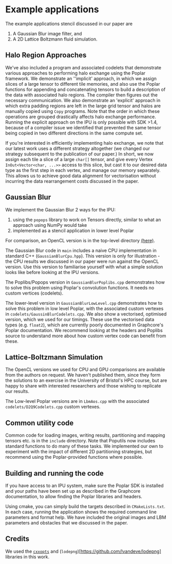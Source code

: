 # Example applications

The example applications stencil discussed in our paper are 
1. A Gaussian Blur image filter, and
2. A 2D Lattice Boltzmann fluid simulation.


## Halo Region Approaches
We've also included a program and associated codelets that demonstrate various approaches to performing halo exchange using the Poplar framework. We demonstrate an ''implicit' approach, in which we assign slices of a large tensor to different tile memories, and also use the Poplar functions for appending and concatenating tensors to build a description of the data with associated halo regions. The compiler then figures out the necessary communication. We also demonstrate an 'explicit' approach in which extra padding regions are left in the large grid tensor and halos are manually copied using `Copy` programs. Note that the order in which these operations are grouped drastically affects halo exchange performance. Running the explicit approach on the IPU is only possible with SDK >1.4, because of a compiler issue we identified that prevented the same tensor being copied in two different directions in the same compute set. 


If you're interested in efficiently implementing halo exchange, we note that our latest work uses a different strategy altogether (we changed our strategy subsequent to the publication of our paper.) 
In short, we now assign each tile a slice of a large `char[]` tensor, and give every Vertex `InOut<Vector<char, ...>>` access to this slice, but cast it to our desired data type as the first step in each vertex, and manage our memory separately. This allows us to achieve good data alignment for vectorisation without incurring the data rearrangement costs discussed in the paper.

## Gaussian Blur

We implement the Gaussian Blur 2 ways for the IPU: 
1. using the `popops` library to work on Tensors directly, similar to 
what an approach using NumPy would take
2. implemented as a stencil application in lower level Poplar

For comparison, an OpenCL version is in the top-level directory [(here)](../OpenCLStencil).

The Gaussian Blur code in `main` includes a naive CPU implementation in standard C++ (`GaussianBlurCpu.hpp`). 
This version is only for illustration - the CPU results we discussed in our paper were run against the OpenCL version. Use this version to familiarise yourself with what a simple solution looks like before looking at the IPU versions.

The Poplibs/Popops version in `GaussianBlurPoplibs.cpp` demonstrates how to solve this problem using Poplar's convolution functions. It needs no custom vertices (codelets).

The lower-level version in `GaussianBlurLowLevel.cpp` demonstrates how to solve this problem in low level Poplar, with the associated custom vertexes in `codelets/GaussinBlurCodelets.cpp`. We also show a vectorised, optimised version, which we used for our timings. These use the vectorised data types (e.g. `float2`), which are currently poorly documented in Graphcore's Poplar documentation. We recommend looking at the headers and Poplibs source to understand more about how custom
vertex code can benefit from these.


## Lattice-Boltzmann Simulation
The OpenCL versions we used for CPU and GPU comparisons are available from the authors on request. We haven't published them, since they form the solutions to an exercise in the University of Bristol's HPC course, but are happy to share with interested researchers and those wishing to replicate our results.

The Low-level Poplar versions are in `LbmAos.cpp` with the associated  `codelets/D2Q9Codelets.cpp` custom vertexes.

## Common utility code
Common code for loading images, writing results, partitioning and mapping tensors etc. is in the `include` directory. Note that Poputils now includes standard functions to do many of these tasks. We implemented our own to experiment with the impact of different 2D partitioning strategies, but recommend using the Poplar-provided functions where possible.

## Building and running the code
If you have access to an IPU system, make sure the Poplar SDK is installed and your paths have been set up as described in the Graphcore documentation, to allow finding the Poplar libraries and headers.

Using cmake, you can simply build the targets described in `CMakeLists.txt`. 
In each case, running the application shows the required command line parameters and format help. We have included the original images and LBM parameters and obstacles that we discussed in the paper.

## Credits
We used the [`cxxopts`](https://github.com/jarro2783/cxxopts) and (`lodepng`)[https://github.com/lvandeve/lodepng] libraries in this work.
